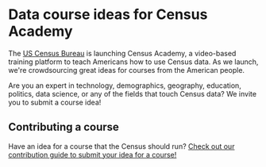 # Data course ideas for Census Academy

The [US Census Bureau](https://census.gov) is launching Census Academy, a video-based training platform to teach Americans how to use Census data. As we launch, we're crowdsourcing great ideas for courses from the American people.

Are you an expert in technology, demographics, geography, education, politics, data science, or any of the fields that touch Census data? We invite you to submit a course idea!

## Contributing a course

Have an idea for a course that the Census should run? [Check out our contribution guide to submit your idea for a course!](CONTRIBUTING.md)
